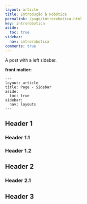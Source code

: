```yaml
---
layout: article
title: Introdução à Robótica
permalink: /page/introrobotica.html
key: introrobotica
aside:
  toc: true
sidebar:
  nav: introrobotica
comments: true
---
```


A post with a left sidebar.

<!--more-->

**front matter:**

    ---
    layout: article
    title: Page - Sidebar
    aside:
      toc: true
    sidebar:
      nav: layouts
    ---

## Header 1

### Header 1.1

### Header 1.2

## Header 2

### Header 2.1

## Header 3